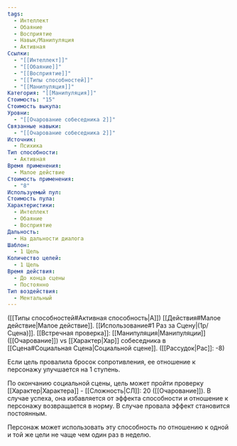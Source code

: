 ```yaml
---
tags:
  - Интеллект
  - Обаяние
  - Восприятие
  - Навык/Манипуляция
  - Активная
Ссылки:
  - "[[Интеллект]]"
  - "[[Обаяние]]"
  - "[[Восприятие]]"
  - "[[Типы способностей]]"
  - "[[Манипуляция]]"
Категория: "[[Манипуляция]]"
Стоимость: "15"
Стоимость выкупа: 
Уровни:
  - "[[Очарование собеседника 2]]"
Связанные навыки:
  - "[[Очарование собеседника 2]]"
Источник:
  - Психика
Тип способности:
  - Активная
Время применения:
  - Малое действие
Стоимость применения:
  - "8"
Используемый пул: 
Стоимость пула: 
Характеристики:
  - Интеллект
  - Обаяние
  - Восприятие
Дальность:
  - На дальности диалога
Шаблон:
  - 1 Цель
Количество целей:
  - 1 Цель
Время действия:
  - До конца сцены
  - Постоянно
Тип воздействия:
  - Ментальный
---
```

([[Типы способностей#Активная способность|А]]) [[Действия#Малое действие|Малое действие]]. [[Использование#1 Раз за Сцену|(1р/Сцена)]]. [[Встречная проверка]]: [[Манипуляция|Манипуляции]] ([[Очарование]]) vs [[Характер|Хар]] собеседника в [[Сцена#Социальная Сцена|Социальной сцене]]. ([[Рассудок|Рас]]: -8)

Если цель провалила бросок сопротивления, ее отношение к персонажу улучшается на 1 ступень. 

По окончанию социальной сцены, цель может пройти проверку [[Характер|Характера]] - [[Сложность|СЛ]]: 20 ([[Очарование]]). В случае успеха, она избавляется от эффекта способности и отношение к персонажу возвращается в норму. В случае провала эффект становится постоянным. 

Персонаж может использовать эту способность по отношению к одной и той же цели не чаще чем один раз в неделю.